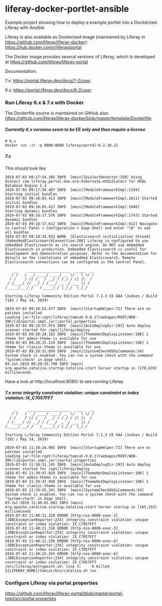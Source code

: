 # liferay-docker-portlet-ansible
Example project showing how to deploy a example portlet into a Dockerized Liferay with Ansible

Liferay is also available as Dockerized image (maintained by Liferay in https://github.com/liferay/liferay-docker): https://hub.docker.com/r/liferay/portal 

The Docker image provides several versions of Liferay, which is developed at https://github.com/liferay/liferay-portal

Documentation:

7.x: https://portal.liferay.dev/docs/7-2/user

6.x: https://portal.liferay.dev/docs/6-2/user


### Run Liferay 6.x & 7.x with Docker

The Dockerfile source is maintained on GitHub also: https://github.com/liferay/liferay-docker/blob/master/template/Dockerfile

##### Currently 6.x versions seem to be EE only and thus require a license

```
# 6.x
docker run -it -p 8080:8080 liferay/portal:6.2.10.21
```

##### 7.x 

This should look like 

```
2019-07-03 09:17:54.395 INFO  [main][DialectDetector:158] Using dialect com.liferay.portal.dao.orm.hibernate.HSQLDialect for HSQL Database Engine 2.3
2019-07-03 09:17:56.407 INFO  [main][ModuleFrameworkImpl:1334] Starting initial bundles
2019-07-03 09:18:03.413 INFO  [main][ModuleFrameworkImpl:1611] Started initial bundles
2019-07-03 09:18:03.417 INFO  [main][ModuleFrameworkImpl:1646] Starting dynamic bundles
2019-07-03 09:18:17.576 INFO  [main][ModuleFrameworkImpl:1743] Started dynamic bundles
2019-07-03 09:18:17.612 INFO  [main][ModuleFrameworkImpl:412] Navigate to Control Panel > Configuration > Gogo Shell and enter "lb" to see all bundles
2019-07-03 09:18:34.932 WARN  [Elasticsearch initialization thread][EmbeddedElasticsearchConnection:288] Liferay is configured to use embedded Elasticsearch as its search engine. Do NOT use embedded Elasticsearch in production. Embedded Elasticsearch is useful for development and demonstration purposes. Refer to the documentation for details on the limitations of embedded Elasticsearch. Remote Elasticsearch connections can be configured in the Control Panel.

    __    ____________________  _____  __
   / /   /  _/ ____/ ____/ __ \/   \ \/ /
  / /    / // /_  / __/ / /_/ / /| |\  /
 / /____/ // __/ / /___/ _, _/ ___ |/ /
/_____/___/_/   /_____/_/ |_/_/  |_/_/

Starting Liferay Community Edition Portal 7.1.3 CE GA4 (Judson / Build 7102 / May 14, 2019)

2019-07-03 09:18:52.477 INFO  [main][StartupHelper:72] There are no patches installed
Loading jar:file:/opt/liferay/tomcat-9.0.17/webapps/ROOT/WEB-INF/lib/portal-impl.jar!/portal.properties
2019-07-03 09:18:57.974 INFO  [main][AutoDeployDir:193] Auto deploy scanner started for /opt/liferay/deploy
2019-07-03 09:20:24.162 INFO  [main][ThemeHotDeployListener:108] 1 theme for admin-theme is available for use
2019-07-03 09:20:25.219 INFO  [main][ThemeHotDeployListener:108] 1 theme for classic-theme is available for use
2019-07-03 09:20:31.859 INFO  [main][SystemCheckOSGiCommands:54] System check is enabled. You can run a system check with the command "system:check" in Gogo shell.
03-Jul-2019 09:20:35.790 INFO [main] org.apache.catalina.startup.Catalina.start Server startup in [170,819] milliseconds
```

Have a look at http://localhost:8080/ to see running Liferay.


##### 7.x error integrity constraint violation: unique constraint or index violation: IX_C7057FF7

```
    __    ____________________  _____  __
   / /   /  _/ ____/ ____/ __ \/   \ \/ /
  / /    / // /_  / __/ / /_/ / /| |\  /
 / /____/ // __/ / /___/ _, _/ ___ |/ /
/_____/___/_/   /_____/_/ |_/_/  |_/_/

Starting Liferay Community Edition Portal 7.1.3 CE GA4 (Judson / Build 7102 / May 14, 2019)

2019-07-03 11:38:24.993 INFO  [main][StartupHelper:72] There are no patches installed
Loading jar:file:/opt/liferay/tomcat-9.0.17/webapps/ROOT/WEB-INF/lib/portal-impl.jar!/portal.properties
2019-07-03 11:38:31.145 INFO  [main][AutoDeployDir:193] Auto deploy scanner started for /opt/liferay/deploy
2019-07-03 11:39:47.029 INFO  [main][ThemeHotDeployListener:108] 1 theme for admin-theme is available for use
2019-07-03 11:39:47.950 INFO  [main][ThemeHotDeployListener:108] 1 theme for classic-theme is available for use
2019-07-03 11:39:55.341 INFO  [main][SystemCheckOSGiCommands:54] System check is enabled. You can run a system check with the command "system:check" in Gogo shell.
03-Jul-2019 11:40:01.981 INFO [main] org.apache.catalina.startup.Catalina.start Server startup in [165,153] milliseconds
2019-07-03 11:40:21.228 ERROR [http-nio-8080-exec-3][JDBCExceptionReporter:234] integrity constraint violation: unique constraint or index violation: IX_C7057FF7
2019-07-03 11:40:21.318 ERROR [http-nio-8080-exec-3][JDBCExceptionReporter:234] integrity constraint violation: unique constraint or index violation: IX_C7057FF7
2019-07-03 11:40:22.256 ERROR [http-nio-8080-exec-6][JDBCExceptionReporter:234] integrity constraint violation: unique constraint or index violation: IX_C7057FF7
2019-07-03 11:40:22.265 ERROR [http-nio-8080-exec-6][JDBCExceptionReporter:234] integrity constraint violation: unique constraint or index violation: IX_C7057FF7
/etc/liferay/entrypoint.sh: line 3:     6 Killed                  ${LIFERAY_HOME}/tomcat/bin/catalina.sh run
```

### Configure Liferay via portal.properties

https://github.com/liferay/liferay-portal/blob/master/portal-impl/src/portal.properties
